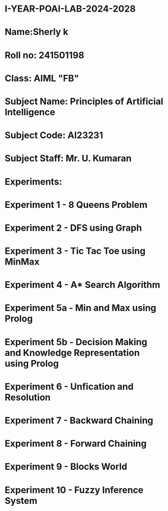 # I-YEAR-POAI-LAB-2024-2028
# Name:Sherly k
# Roll no: 241501198
# Class: AIML "FB"
# Subject Name: Principles of Artificial Intelligence
# Subject Code: AI23231
# Subject Staff: Mr. U. Kumaran
# Experiments:
# Experiment 1 - 8 Queens Problem
# Experiment 2 - DFS using Graph
# Experiment 3 - Tic Tac Toe using MinMax
# Experiment 4 - A* Search Algorithm
# Experiment 5a - Min and Max using Prolog
# Experiment 5b - Decision Making and Knowledge Representation using Prolog
# Experiment 6 - Unfication and Resolution
# Experiment 7 - Backward Chaining
# Experiment 8 - Forward Chaining
# Experiment 9 - Blocks World
# Experiment 10 - Fuzzy Inference System
